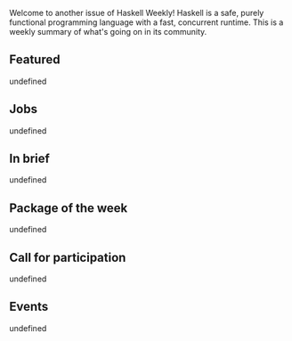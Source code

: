 <!-- 2018-08-02 -->

Welcome to another issue of Haskell Weekly!
Haskell is a safe, purely functional programming language with a fast, concurrent runtime.
This is a weekly summary of what's going on in its community.

## Featured

undefined

## Jobs

undefined

## In brief

undefined

## Package of the week

undefined

## Call for participation

undefined

## Events

undefined
